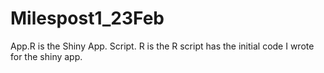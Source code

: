 # Milespost1_23Feb

App.R is the Shiny App.
Script. R is the R script has the initial code I wrote for the shiny app.

